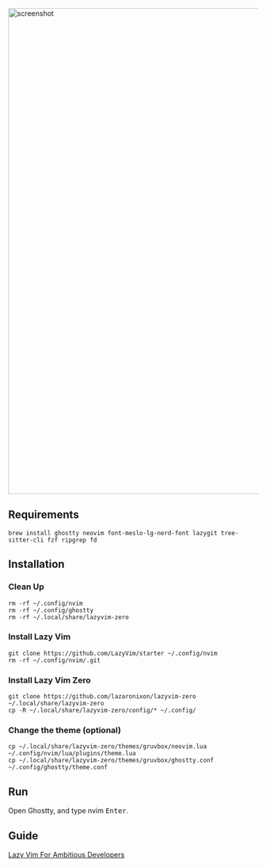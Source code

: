 
<img width="1512" height="982" alt="screenshot" src="https://github.com/user-attachments/assets/64912cba-45e8-44f8-b704-db4c7a283d26" />

## Requirements

```
brew install ghostty neovim font-meslo-lg-nerd-font lazygit tree-sitter-cli fzf ripgrep fd
```

## Installation

### Clean Up

```
rm -rf ~/.config/nvim
rm -rf ~/.config/ghostty
rm -rf ~/.local/share/lazyvim-zero
```

### Install Lazy Vim

```
git clone https://github.com/LazyVim/starter ~/.config/nvim
rm -rf ~/.config/nvim/.git
```

### Install Lazy Vim Zero

```
git clone https://github.com/lazaronixon/lazyvim-zero ~/.local/share/lazyvim-zero
cp -R ~/.local/share/lazyvim-zero/config/* ~/.config/
```

### Change the theme (optional)

```
cp ~/.local/share/lazyvim-zero/themes/gruvbox/neovim.lua ~/.config/nvim/lua/plugins/theme.lua
cp ~/.local/share/lazyvim-zero/themes/gruvbox/ghostty.conf ~/.config/ghostty/theme.conf
```

## Run

Open Ghostty, and type nvim <kbd>Enter</kbd>.

## Guide

[Lazy Vim For Ambitious Developers](https://lazyvim-ambitious-devs.phillips.codes)
